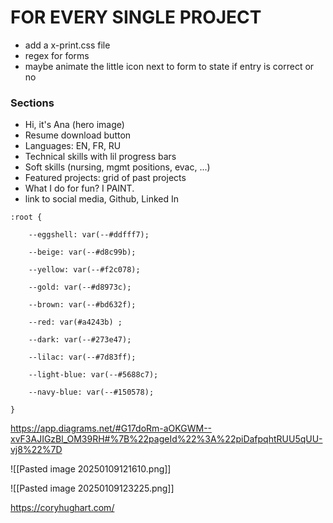 
# FOR EVERY SINGLE PROJECT

- add a x-print.css file
- regex for forms
- maybe animate the little icon next to form to state if entry is correct or no 
### Sections 
- Hi, it's Ana (hero image)
- Resume download button
- Languages: EN, FR, RU 
- Technical skills with lil progress bars
- Soft skills (nursing, mgmt positions, evac, ...)
- Featured projects: grid of past projects 
- What I do for fun? I PAINT. 
- link to social media, Github, Linked In

```
:root {

    --eggshell: var(--#ddfff7);

    --beige: var(--#d8c99b);

    --yellow: var(--#f2c078);

    --gold: var(--#d8973c);

    --brown: var(--#bd632f);

    --red: var(#a4243b) ;

    --dark: var(--#273e47);

    --lilac: var(--#7d83ff);

    --light-blue: var(--#5688c7);

    --navy-blue: var(--#150578);

}
```

https://app.diagrams.net/#G17doRm-aOKGWM--xvF3AJIGzBl_OM39RH#%7B%22pageId%22%3A%22piDafpqhtRUU5qUU-vj8%22%7D

![[Pasted image 20250109121610.png]]

![[Pasted image 20250109123225.png]]

https://coryhughart.com/

